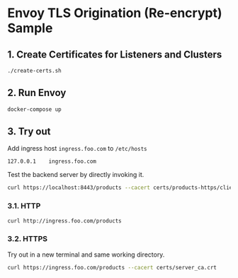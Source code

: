 # Envoy TLS Origination (Re-encrypt) Sample

## 1. Create Certificates for Listeners and Clusters

```sh
./create-certs.sh
```

## 2. Run Envoy

```sh
docker-compose up
```

## 3. Try out

Add ingress host `ingress.foo.com` to `/etc/hosts`
```
127.0.0.1    ingress.foo.com
```

Test the backend server by directly invoking it.
```sh
curl https://localhost:8443/products --cacert certs/products-https/client_ca.crt
```

### 3.1. HTTP

```sh
curl http://ingress.foo.com/products
```

### 3.2. HTTPS

Try out in a new terminal and same working directory.
```sh
curl https://ingress.foo.com/products --cacert certs/server_ca.crt
```
